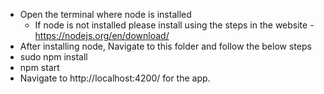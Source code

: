 - Open the terminal where node is installed 
  - If node is not installed please install using the steps in the website - https://nodejs.org/en/download/
- After installing node, Navigate to this folder and follow the below steps
- sudo npm install
- npm start
- Navigate to http://localhost:4200/ for the app.